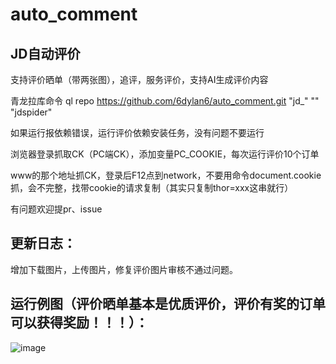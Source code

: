 # auto_comment

## JD自动评价

支持评价晒单（带两张图），追评，服务评价，支持AI生成评价内容

青龙拉库命令 ql repo https://github.com/6dylan6/auto_comment.git "jd_" "" "jdspider"

如果运行报依赖错误，运行评价依赖安装任务，没有问题不要运行

浏览器登录抓取CK（PC端CK），添加变量PC_COOKIE，每次运行评价10个订单

www的那个地址抓CK，登录后F12点到network，不要用命令document.cookie抓，会不完整，找带cookie的请求复制（其实只复制thor=xxx这串就行）

有问题欢迎提pr、issue

## 更新日志：

增加下载图片，上传图片，修复评价图片审核不通过问题。

## 运行例图（评价晒单基本是优质评价，评价有奖的订单可以获得奖励！！！）：

![image](https://i.postimg.cc/KznsXxfN/1.png)
